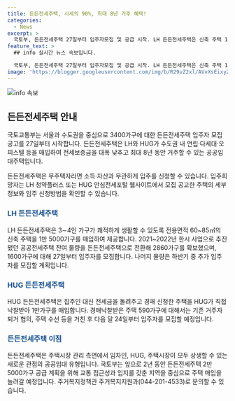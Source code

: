 ```yaml
---
title: 든든전세주택, 시세의 90%, 최대 8년 거주 혜택!
categories:
  - News
excerpt: >
  국토부, 든든전세주택 27일부터 입주자모집 및 공급 시작. LH 든든전세주택은 신축 주택 1만 5000가구 매입해 8년 동안 거주 가능. HUG 든든전세주택, 전세금을 돌려주고 주택 매입. 올해 LH 2860가구, HUG 590가구 확보 후 입주자 모집. 무주택자 소득·자산과 무관하게 입주 신청 가능. 주거 지원과 더불어 교통 접근성 및 지역 입지 고려해 주택 매입 예정. (출처: 정책브리핑 www.korea.kr)
feature_text: >
  ## info 실시간 뉴스 속보입니다.

  국토부, 든든전세주택 27일부터 입주자모집 및 공급 시작. LH 든든전세주택은 신축 주택 1만 5000가구 매입해 8년 동안 거주 가능. HUG 든든전세주택, 전세금을 돌려주고 주택 매입. 올해 LH 2860가구, HUG 590가구 확보 후 입주자 모집. 무주택자 소득·자산과 무관하게 입주 신청 가능. 주거 지원과 더불어 교통 접근성 및 지역 입지 고려해 주택 매입 예정. (출처: 정책브리핑 www.korea.kr)
image: 'https://blogger.googleusercontent.com/img/b/R29vZ2xl/AVvXsEixyZcFfHzMRdzZMjFBmAUKJYCLCGyLL1o632UiGVXcaFdKo_bkvkuCioo0uUKlGfBVcT3P84aROyZIXSBEx3Aw5nCQ3pTgDom1WDC4m8eifvWiAmWEEVb4x6G_l8C0QH225ldMjyaFvpxGEBGNO37VmDTDMHGhJPq73UglMfDca1-0aw/s1600/blogspot.png'
---
```


<p><img src="https://blogger.googleusercontent.com/img/b/R29vZ2xl/AVvXsEixyZcFfHzMRdzZMjFBmAUKJYCLCGyLL1o632UiGVXcaFdKo_bkvkuCioo0uUKlGfBVcT3P84aROyZIXSBEx3Aw5nCQ3pTgDom1WDC4m8eifvWiAmWEEVb4x6G_l8C0QH225ldMjyaFvpxGEBGNO37VmDTDMHGhJPq73UglMfDca1-0aw/s1600/blogspot.png" alt="info 속보" /></p>

<h2 data-ke-size="size26">든든전세주택 안내</h2>

<p>국토교통부는 서울과 수도권을 중심으로 3400가구에 대한 든든전세주택 입주자 모집공고를 27일부터 시작합니다. 든든전세주택은 LH와 HUG가 수도권 내 연립·다세대·오피스텔 등을 매입하여 전세보증금을 대폭 낮추고 최대 8년 동안 거주할 수 있는 공공임대주택입니다.</p>

<p data-ke-size="size16">든든전세주택은 무주택자라면 소득·자산과 무관하게 입주를 신청할 수 있습니다. 입주희망자는 LH 청약플러스 또는 HUG 안심전세포털 웹사이트에서 모집 공고한 주택의 세부정보와 입주 신청방법을 확인할 수 있습니다.</p>

<h3><b><span style="color: #1a5490;">LH 든든전세주택</span></b></h3>

<p>LH 든든전세주택은 3∼4인 가구가 쾌적하게 생활할 수 있도록 전용면적 60~85㎡의 신축 주택을 1만 5000가구를 매입하여 제공합니다. 2021~2022년 한시 사업으로 추진됐던 공공전세주택 잔여 물량을 든든전세주택으로 전환해 2860가구를 확보했으며, 1600가구에 대해 27일부터 입주자를 모집합니다. 나머지 물량은 하반기 중 추가 입주자를 모집할 계획입니다.</p>

<h3><b><span style="color: #1a5490;">HUG 든든전세주택</span></b></h3>

<p>HUG 든든전세주택은 집주인 대신 전세금을 돌려주고 경매 신청한 주택을 HUG가 직접 낙찰받아 1만가구를 매입합니다. 경매낙찰받은 주택 590가구에 대해서는 기존 거주자 퇴거 협의, 주택 수선 등을 거친 후 다음 달 24일부터 입주자를 모집할 예정입니다.</p>

<h3><b><span style="color: #1a5490;">든든전세주택 이점</span></b></h3>

<p>든든전세주택은 주택시장 관리 측면에서 임차인, HUG, 주택시장이 모두 상생할 수 있는 새로운 관점의 공공임대 유형입니다. 국토부는 앞으로 2년 동안 든든전세주택 2만 5000가구 공급 계획을 위해 교통 접근성과 입지를 갖춘 지역을 중심으로 주택 매입을 늘려갈 예정입니다. 주거복지정책관 주거복지지원과(044-201-4533)로 문의할 수 있습니다.</p>


